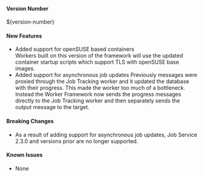 #### Version Number
${version-number}

#### New Features
 - Added support for openSUSE based containers  
    Workers built on this version of the framework will use the updated container startup scripts which support TLS with openSUSE base images.
 - Added support for asynchronous job updates
    Previously messages were proxied through the Job Tracking worker and it updated the database with their progress. This made the worker too much of a bottleneck. Instead the Worker Framework now sends the progress messages directly to the Job Tracking worker and then separately sends the output message to the target.
     
#### Breaking Changes
 - As a result of adding support for asynchronous job updates, Job Service 2.3.0 and versions prior are no longer supported.
    
#### Known Issues
 - None

